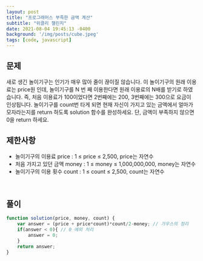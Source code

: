 ```yaml
---
layout: post
title: "프로그래머스 부족한 금액 계산"
subtitle: "위클리 챌린지"
date: 2021-08-04 19:45:13 -0400
background: '/img/posts/cube.jpeg'
tags: [code, javascript]
---
```

## 문제
새로 생긴 놀이기구는 인기가 매우 많아 줄이 끊이질 않습니다. 이 놀이기구의 원래 이용료는 price원 인데, 놀이기구를 N 번 째 이용한다면 원래 이용료의 N배를 받기로 하였습니다. 즉, 처음 이용료가 100이었다면 2번째에는 200, 3번째에는 300으로 요금이 인상됩니다.
놀이기구를 count번 타게 되면 현재 자신이 가지고 있는 금액에서 얼마가 모자라는지를 return 하도록 solution 함수를 완성하세요.
단, 금액이 부족하지 않으면 0을 return 하세요.


## 제한사항
* 놀이기구의 이용료 price : 1 ≤ price ≤ 2,500, price는 자연수
* 처음 가지고 있던 금액 money : 1 ≤ money ≤ 1,000,000,000, money는 자연수
* 놀이기구의 이용 횟수 count : 1 ≤ count ≤ 2,500, count는 자연수

<br>

## 풀이

``` javascript
function solution(price, money, count) {
    var answer = (price + price*count)*count/2-money; // 가우스의 정리
    if(answer < 0){ // 0 예외 처리
        answer = 0;
    }
    return answer;
} 
```
